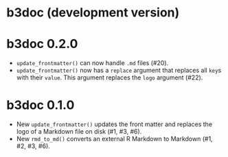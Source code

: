 # b3doc (development version)

# b3doc 0.2.0

* `update_frontmatter()` can now handle `.md` files (#20).
* `update_frontmatter()` now has a `replace` argument that replaces all `key`s with their `value`. This argument replaces the `logo` argument (#22).

# b3doc 0.1.0

* New `update_frontmatter()` updates the front matter and replaces the logo of a Markdown file on disk (#1, #3, #6).
* New `rmd_to_md()` converts an external R Markdown to Markdown (#1, #2, #3, #6).
